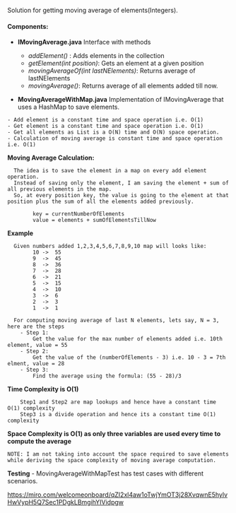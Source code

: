 Solution for getting moving average of elements(Integers).

#### Components:
   - **IMovingAverage.java** Interface with methods
        - _addElement()_ : Adds elements in the collection
        - _getElement(int position)_: Gets an element at a given position
        - _movingAverageOf(int lastNElements)_: Returns average of lastNElements
        - _movingAverage()_: Returns average of all elements added till now.
        
   - **MovingAverageWithMap.java**
    Implementation of IMovingAverage that uses a HashMap to save elements.
    
    - Add element is a constant time and space operation i.e. O(1)
    - Get element is a constant time and space operation i.e. O(1)
    - Get all elements as List is a O(N) time and O(N) space operation.
    - Calculation of moving average is constant time and space operation i.e. O(1)
    
   **Moving Average Calculation:**
    
      The idea is to save the element in a map on every add element operation. 
      Instead of saving only the element, I am saving the element + sum of all previous elements in the map.
      So, at every position key, the value is going to the element at that position plus the sum of all the elements added previously.
           
            key = currentNumberOfElements
            value = elements + sumOfElementsTillNow
            
   **Example**
   
      Given numbers added 1,2,3,4,5,6,7,8,9,10 map will looks like:
            10 ->  55
            9  ->  45
            8  ->  36
            7  ->  28
            6  ->  21
            5  ->  15
            4  ->  10
            3  ->  6
            2  ->  3
            1  ->  1
         
      For computing moving average of last N elements, lets say, N = 3, here are the steps
        - Step 1: 
            Get the value for the max number of elements added i.e. 10th element, value = 55
        - Step 2:
            Get the value of the (numberOfElements - 3) i.e. 10 - 3 = 7th elment, value = 28
        - Step 3:
            Find the average using the formula: (55 - 28)/3
         
   **Time Complexity is O(1)**
   
        Step1 and Step2 are map lookups and hence have a constant time O(1) complexity
        Step3 is a divide operation and hence its a constant time O(1) complexity
   
   **Space Complexity is O(1) as only three variables are used every time to compute the average**
    
   ``NOTE: I am not taking into account the space required to save elements while deriving the space complexity of moving average computation.`` 
   
   
**Testing**
    - MovingAverageWithMapTest has test cases with different scenarios.
    
    
https://miro.com/welcomeonboard/qZI2xl4aw1oTwjYmOT3j28XvqwnE5hylvHwVypH5Q7Sec1PDgkLBmgihYIVidpgw
